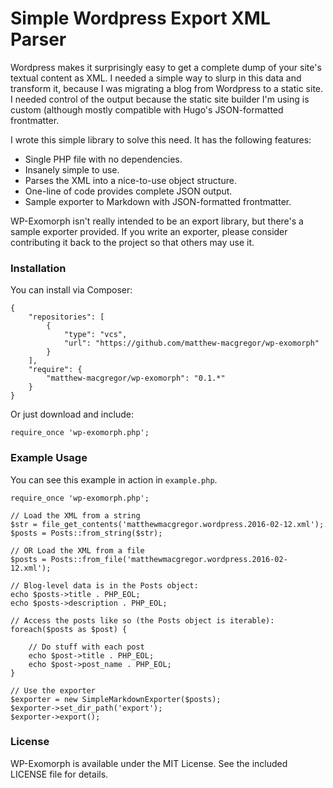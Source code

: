 # Simple Wordpress Export XML Parser

Wordpress makes it surprisingly easy to get a complete dump of your site's textual content as XML. 
I needed a simple way to slurp in this data and transform it, because I was migrating a blog from
Wordpress to a static site. I needed control of the output because the static site builder I'm 
using is custom (although mostly compatible with Hugo's JSON-formatted frontmatter.

I wrote this simple library to solve this need. It has the following features:

* Single PHP file with no dependencies.
* Insanely simple to use.
* Parses the XML into a nice-to-use object structure. 
* One-line of code provides complete JSON output.
* Sample exporter to Markdown with JSON-formatted frontmatter.

WP-Exomorph isn't really intended to be an export library, but there's a sample exporter provided.
If you write an exporter, please consider contributing it back to the project so that others may
use it.

### Installation

You can install via Composer:

    {
        "repositories": [
            {
                "type": "vcs",
                "url": "https://github.com/matthew-macgregor/wp-exomorph"
            }
        ],
        "require": {
            "matthew-macgregor/wp-exomorph": "0.1.*"
        }
    }

Or just download and include:

    require_once 'wp-exomorph.php';

### Example Usage

You can see this example in action in `example.php`.

    require_once 'wp-exomorph.php';

    // Load the XML from a string
    $str = file_get_contents('matthewmacgregor.wordpress.2016-02-12.xml');
    $posts = Posts::from_string($str);

    // OR Load the XML from a file
    $posts = Posts::from_file('matthewmacgregor.wordpress.2016-02-12.xml');

    // Blog-level data is in the Posts object:
    echo $posts->title . PHP_EOL;
    echo $posts->description . PHP_EOL;

    // Access the posts like so (the Posts object is iterable):
    foreach($posts as $post) {

        // Do stuff with each post
        echo $post->title . PHP_EOL;
        echo $post->post_name . PHP_EOL;   
    }

    // Use the exporter
    $exporter = new SimpleMarkdownExporter($posts);
    $exporter->set_dir_path('export');
    $exporter->export();

### License

WP-Exomorph is available under the MIT License. See the included LICENSE file for details.